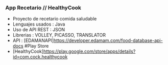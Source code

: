 ### App Recetario // HealthyCook

- Proyecto de recetario comida saludable
- Lenguajes usados : Java
- Uso de API REST : JSON
- Librerias : VOLLEY, PICASSO, TRANSLATOR
- API : [EDAMANAPI]https://developer.edamam.com/food-database-api-docs
#Play Store
- [HealthyCook]https://play.google.com/store/apps/details?id=com.cock.healthycook